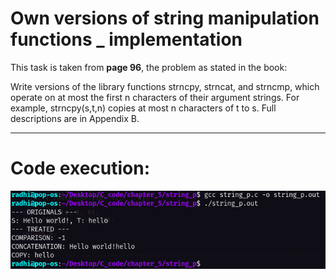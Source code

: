 # Own versions of string manipulation functions _ implementation

This task is taken from **page 96**, the problem as stated in the book:

Write versions of the library functions strncpy, strncat, and strncmp, which operate on at most the first n characters of their argument strings. For example, strncpy(s,t,n) copies at most n characters of t to s. Full descriptions are in Appendix B.

---

# Code execution:

<img src="../../images/string_p.png" width=640>


